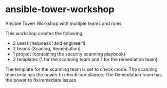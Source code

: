 # ansible-tower-workshop
Ansible Tower Workshop with multiple teams and roles

This workshop creates the following:

- 2 users (helpdesk1 and engineer1)
- 2 teams (Scaning, Remediation)
- 1 project (containing the security scanning playbook)
- 2 templates (1 for the scanning team and 1 for the remediation team)

The template for the scanning team is set to check mode. The scanning team only has the power to check compliance. The Remediation team has the power to fix/remediate issues
